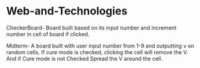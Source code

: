 # Web-and-Technologies

CheckerBoard- Board built based on its input number and increment number in cell of board if clicked.

Midterm- A board built with user input number from 1-9 and outputting v on random cells. If cure mode is checked, clicking the cell will remove the V. And if Cure mode is not Checked Spread the V around the cell. 
